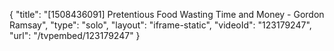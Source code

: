 {
    "title": "[1508436091] Pretentious Food Wasting Time and Money - Gordon Ramsay",
    "type": "solo",
    "layout": "iframe-static",
    "videoId": "123179247",
    "url": "\/tvpembed\/123179247"
}